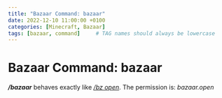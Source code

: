 ```yaml
---
title: "Bazaar Command: bazaar"
date: 2022-12-10 11:00:00 +0100
categories: [Minecraft, Bazaar]
tags: [bazaar, command]     # TAG names should always be lowercase
---
```


# Bazaar Command: bazaar

***/bazaar*** behaves exactly like [*/bz open*]({{site.baseurl}}/posts/bazaar-cmd-open).
The permission is: *bazaar.open*
